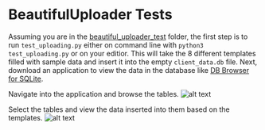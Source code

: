 # BeautifulUploader Tests

Assuming you are in the [beautiful_uploader_test](.) folder, the first step is to run `test_uploading.py` either on command line with `python3 test_uploading.py` or on your editior. This will take the 8 different templates filled with sample data and insert it into the empty `client_data.db` file. Next, download an application to view the data in the database like [DB Browser for SQLite](https://sqlitebrowser.org/).

Navigate into the application and browse the tables.
![alt text](https://github.com/CSCC01/Team10/blob/FileSystemFetcher/src/tests/beautiful_uploader_test/pics/browse.png)

Select the tables and view the data inserted into them based on the templates.
![alt text](https://github.com/CSCC01/Team10/blob/FileSystemFetcher/src/tests/beautiful_uploader_test/pics/table.png)

